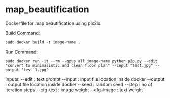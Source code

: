# map_beautification
Dockerfile for map beautification using pix2ix

Build Command: 
```
sudo docker build -t image-name . 
```
Run Command: 
```
sudo docker run -it --rm --gpus all image-name python p2p.py --edit "convert to minimalistic and clean floor plan" --input "test.jpg" --output "test_1.jpg" 
```


Inputs: 
--edit : text prompt
--input : input file location inside docker
--output : output file location inside docker
--seed : random seed 
--step : no of iteration steps
--cfg-text : image weight
--cfg-image : text weight

